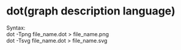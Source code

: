 # dot(graph description language)<br />
Syntax: <br />
dot -Tpng file_name.dot > file_name.png<br />
dot -Tsvg file_name.dot > file_name.svg
